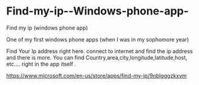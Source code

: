 # Find-my-ip--Windows-phone-app-
Find my ip (windows phone app)

One of my first windows phone apps (when I was in my sophomore year)

Find Your Ip address right here. connect to internet and find the ip address and there is more.
You can find Country,area,city,longitude,latitude,host, etc.... right in the app itself .

https://www.microsoft.com/en-us/store/apps/find-my-ip/9nblgggzkxvm

